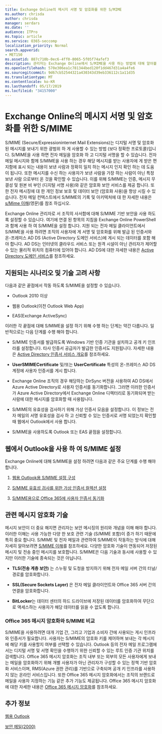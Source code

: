 ```yaml
---
title: Exchange Online의 메시지 서명 및 암호화를 위한 S/MIME
ms.author: chrisda
author: chrisda
manager: serdars
ms.date: ''
audience: ITPro
ms.topic: article
ms.service: O365-seccomp
localization_priority: Normal
search.appverid:
- MET150
ms.assetid: 887c710b-0ec6-4ff0-8065-5f05f74afef3
description: 관리자는 Exchange Online에서 S/MIME을 사용 하는 방법에 대해 알아볼 수 있습니다.
ms.openlocfilehash: 570e306ea1c781344bed120f1dd467d31a4a4fe6
ms.sourcegitcommit: 9d67cb52544321a430343d39eb336112c1a11d35
ms.translationtype: MT
ms.contentlocale: ko-KR
ms.lasthandoff: 05/17/2019
ms.locfileid: "34157000"
---
```

# <a name="smime-for-message-signing-and-encryption-in-exchange-online"></a>Exchange Online의 메시지 서명 및 암호화를 위한 S/MIME

S/MIME (Secure/Expressioninternet Mail Extensions)는 디지털 서명 및 암호화 된 메시지를 보내기 위한 광범위 하 게 사용할 수 있는 방법 (보다 정확한 프로토콜)입니다. S/MIME을 사용 하면 전자 메일을 암호화 하 고 디지털 서명을 할 수 있습니다. 전자 메일 메시지와 함께 S/MIME을 사용 하는 경우 해당 메시지를 받는 사용자에 게 받은 편지함에 표시 되는 내용이 보낸 사람과 정확히 일치 하는 메시지 인지 확인 하는 데 도움이 됩니다. 또한 메시지를 수신 하는 사용자가 보낸 사람을 가장 하는 사람이 아닌 특정 보낸 사람 으로부터 온 것을 확인할 수 있습니다. 이를 위해 S/MIME는 인증, 메시지 무결성 및 원본 비 부인 (디지털 서명 사용)와 같은 암호화 보안 서비스를 제공 합니다. 또한 전자 메시징에 대 한 개인 정보 보호 및 데이터 보안 (암호화 사용)을 향상 시킬 수 있습니다. 전자 메일 컨텍스트에서 S/MIME의 기록 및 아키텍처에 대 한 자세한 내용은 [s/Mime 이해](https://go.microsoft.com/fwlink/?LinkID=393948)(영문)를 참조 하십시오.

Exchange Online 관리자로 서 조직의 사서함에 대해 S/MIME 기반 보안을 사용 하도록 설정할 수 있습니다. 여기에 연결 된 항목의 지침을 Exchange Online PowerShell과 함께 사용 하 여 S/MIME을 설정 합니다. 지원 되는 전자 메일 클라이언트에서 S/MIME을 사용 하려면 조직의 사용자에 게 서명 및 암호화를 위해 발급 된 인증서와 온-프레미스 AD DS (Active Directory 도메인 서비스)에 게시 되는 데이터를 포함 해야 합니다. AD DS는 인터넷의 클라우드 서비스 또는 원격 시설이 아닌 관리자가 제어할 수 있는 물리적 위치의 컴퓨터에 있어야 합니다. AD DS에 대한 자세한 내용은 [Active Directory 도메인 서비스](https://go.microsoft.com/fwlink/?LinkID=394064)를 참조하세요.

## <a name="supported-scenarios-and-technical-considerations"></a>지원되는 시나리오 및 기술 고려 사항

다음과 같은 끝점에서 작동 하도록 S/MIME을 설정할 수 있습니다.

- Outlook 2010 이상

- 웹용 Outlook(이전 Outlook Web App)

- EAS(Exchange ActiveSync)

이러한 각 끝점에 대해 S/MIME을 설정 하기 위해 수행 하는 단계는 약간 다릅니다. 일반적으로는 다음 단계를 수행 해야 합니다.

- S/MIME 인증서를 발급하도록 Windows 기반 인증 기관을 설치하고 공개 키 인프라를 설정합니다. 타사 인증서 공급자가 발급한 인증서도 지원됩니다. 자세한 내용은 [Active Directory 인증서 서비스 개요](https://technet.microsoft.com/library/hh831740.aspx)를 참조하세요.

- **UserSMIMECertificate** 및/또는 **UserCertificate** 특성의 온-프레미스 AD DS 계정에 사용자 인증서를 게시 합니다.

- Exchange Online 조직의 경우 해당하는 DirSync 버전을 사용하여 AD DS에서 Azure Active Directory로 사용자 인증서를 동기화합니다. 그러면 이러한 인증서가 Azure Active Directory에서 Exchange Online 디렉터리로 동기화되며 받는 사람에 대한 메시지를 암호화할 때 사용됩니다.

- S/MIME의 유효성을 검사하기 위해 가상 인증서 모음을 설정합니다. 이 정보는 전자 메일의 서명 유효성을 검사 하 고 신뢰할 수 있는 인증서로 서명 되었는지 확인할 때 웹에서 Outlook에서 사용 합니다.

- S/MIME을 사용하도록 Outlook 또는 EAS 끝점을 설정합니다.

## <a name="setup-smime-with-outlook-on-the-web"></a>웹에서 Outlook을 사용 하 여 S/MIME 설정

Exchange Online에 대해 S/MIME을 설정 하려면 다음과 같은 주요 단계를 수행 해야 합니다.

1. [웹용 Outlook용 S/MIME 설정 구성](configure-s-mime-settings-for-outlook-web-app.md)

2. [S/MIME 유효성 검사를 위한 가상 인증서 컬렉션 설정](set-up-virtual-certificate-collection-to-validate-s-mime.md)

3. [S/MIME용으로 Office 365에 사용자 인증서 동기화](sync-user-certificates-to-office-365-for-s-mime.md)

## <a name="related-message-encryption-technologies"></a>관련 메시지 암호화 기술

메시지 보안이 더 중요 해지면 관리자는 보안 메시징의 원리와 개념을 이해 해야 합니다. 이러한 이해는 사용 가능한 다양 한 보호 관련 기술 (S/MIME 포함)이 증가 하기 때문에 특히 중요 합니다. S/MIME 및 전자 메일과 관련하여 S/MIME이 작동하는 방식에 대해 자세히 알아보려면 [S/MIME 이해](https://go.microsoft.com/fwlink/?LinkID=393948)를 참조하세요. 다양한 암호화 기술이 연동되어 저장된 메시지 및 전송 중인 메시지를 보호합니다. S/MIME은 다음 기술과 동시에 사용할 수 있지만 이러한 기술에 종속되는 것은 아닙니다.

- **TLS(전송 계층 보안)** 는 스누핑 및 도청을 방지하기 위해 전자 메일 서버 간의 터널/경로를 암호화합니다.

- **SSL(Secure Sockets Layer)** 은 전자 메일 클라이언트와 Office 365 서버 간의 연결을 암호화합니다.

- **BitLocker**는 데이터 센터의 하드 드라이브에 저장된 데이터를 암호화하여 무단으로 액세스하는 사용자가 해당 데이터를 읽을 수 없도록 합니다.

### <a name="smime-compared-with-office-365-message-encryption"></a>Office 365 메시지 암호화와 S/MIME 비교

S/MIME을 사용하려면 대개 기업 간, 그리고 기업과 소비자 간에 사용되는 게시 인프라와 인증서가 필요합니다. 사용자는 S/MIME의 암호화 키를 제어하며 보내는 각 메시지에 해당 키를 사용할지 여부를 선택할 수 있습니다. Outlook 등의 전자 메일 프로그램에서는 디지털 서명 및 서명 확인을 수행하기 위한 신뢰할 수 있는 루트 인증 기관 위치를 검색합니다. Office 365 메시지 암호화는 조직 내부 또는 외부의 모든 사용자에게 보내는 메일을 암호화하기 위해 개별 사용자가 아닌 관리자가 구성할 수 있는 정책 기반 암호화 서비스이며, RMS(Azure 권한 관리)를 기반으로 구축되며 공개 키 인프라를 사용하지 않는 온라인 서비스입니다. 또한 Office 365 메시지 암호화에서는 조직의 브랜드로 메일을 사용자 지정하는 기능 같은 추가 기능도 제공됩니다. Office 365 메시지 암호화에 대한 자세한 내용은 [Office 365 메시지 암호화](https://go.microsoft.com/fwlink/?LinkID=392525)를 참조하세요.

## <a name="more-information"></a>추가 정보

[웹용 Outlook](http://technet.microsoft.com/library/3814b665-01e8-4881-9a44-163f14789ee4.aspx)

[보안 메일(2000)](https://technet.microsoft.com/en-us/library/cc962043.aspx)
